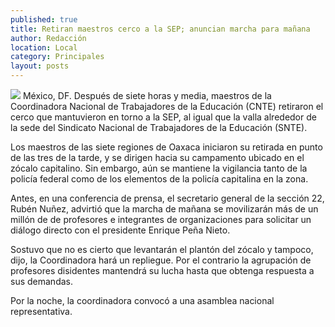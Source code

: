 ```yaml
---
published: true
title: Retiran maestros cerco a la SEP; anuncian marcha para mañana
author: Redacción
location: Local
category: Principales
layout: posts
---
```


![](http://i.imgur.com/IBj9mm4m.jpg)
México, DF. Después de siete horas y media, maestros de la Coordinadora Nacional de Trabajadores de la Educación (CNTE) retiraron el cerco que mantuvieron en torno a la SEP, al igual que la valla alrededor de la sede del Sindicato Nacional de Trabajadores de la Educación (SNTE).

Los maestros de las siete regiones de Oaxaca iniciaron su retirada en punto de las tres de la tarde, y se dirigen hacia su campamento ubicado en el zócalo capitalino. Sin embargo, aún se mantiene la vigilancia tanto de la policía federal como de los elementos de la policía capitalina en la zona.

Antes, en una conferencia de prensa, el secretario general de la sección 22, Rubén Nuñez, advirtió que la marcha de mañana se movilizarán más de un millón de de profesores e integrantes de organizaciones para solicitar un diálogo directo con el presidente Enrique Peña Nieto.

Sostuvo que no es cierto que levantarán el plantón del zócalo y tampoco, dijo, la Coordinadora hará un repliegue. Por el contrario la agrupación de profesores disidentes mantendrá su lucha hasta que obtenga respuesta a sus demandas.

Por la noche, la coordinadora convocó a una asamblea nacional representativa.
